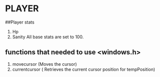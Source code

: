 # PLAYER

##Player stats
1. Hp
2. Sanity 
All base stats are set to 100.

## functions that needed to use <windows.h>
1. movecursor    (Moves the cursor)
2. currentcursor ( Retrieves the current cursor position for tempPosition)

